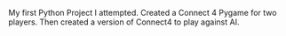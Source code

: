 My first Python Project I attempted. Created a Connect 4 Pygame for two players. Then created a version of Connect4 to play against AI.
